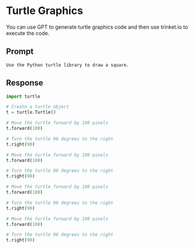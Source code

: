 # Turtle Graphics

You can use GPT to generate turtle graphics code and then use trinket.io to execute the code.

## Prompt

```
Use the Python turtle library to draw a square.
```

## Response

```python
import turtle

# Create a turtle object
t = turtle.Turtle()

# Move the turtle forward by 100 pixels
t.forward(100)

# Turn the turtle 90 degrees to the right
t.right(90)

# Move the turtle forward by 100 pixels
t.forward(100)

# Turn the turtle 90 degrees to the right
t.right(90)

# Move the turtle forward by 100 pixels
t.forward(100)

# Turn the turtle 90 degrees to the right
t.right(90)

# Move the turtle forward by 100 pixels
t.forward(100)

# Turn the turtle 90 degrees to the right
t.right(90)
```